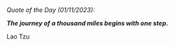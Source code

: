 *Quote of the Day (01/11/2023):*

_**The journey of a thousand miles begins with one step.**_

Lao Tzu